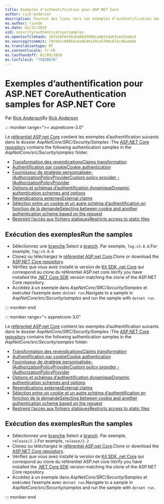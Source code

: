 ```yaml
---
title: Exemples d’authentification pour ASP.NET Core
author: rick-anderson
description: Fournit des liens vers les exemples d’authentification dans le référentiel ASP.NET Core.
ms.author: riande
ms.date: 01/31/2019
uid: security/authentication/samples
ms.openlocfilehash: 3d7e28f6e501bd8bd3908ca4b314a63cee52ebe3
ms.sourcegitcommit: 7dfe6cc8408ac6a4549c29ca57b0c67ec4baa8de
ms.translationtype: MT
ms.contentlocale: fr-FR
ms.lasthandoff: 01/09/2020
ms.locfileid: "75828670"
---
```

# <a name="authentication-samples-for-aspnet-core"></a><span data-ttu-id="c557a-103">Exemples d’authentification pour ASP.NET Core</span><span class="sxs-lookup"><span data-stu-id="c557a-103">Authentication samples for ASP.NET Core</span></span>

<span data-ttu-id="c557a-104">Par [Rick Anderson](https://twitter.com/RickAndMSFT)</span><span class="sxs-lookup"><span data-stu-id="c557a-104">By [Rick Anderson](https://twitter.com/RickAndMSFT)</span></span>

::: moniker range=">= aspnetcore-3.0"

<span data-ttu-id="c557a-105">Le [référentiel ASP.net Core](https://github.com/dotnet/AspNetCore) contient les exemples d’authentification suivants dans le dossier *AspNetCore/SRC/Security/Samples* :</span><span class="sxs-lookup"><span data-stu-id="c557a-105">The [ASP.NET Core repository](https://github.com/dotnet/AspNetCore) contains the following authentication samples in the *AspNetCore/src/Security/samples* folder:</span></span>

* [<span data-ttu-id="c557a-106">Transformation des revendications</span><span class="sxs-lookup"><span data-stu-id="c557a-106">Claims transformation</span></span>](https://github.com/dotnet/AspNetCore/tree/release/3.0/src/Security/samples/ClaimsTransformation)
* [<span data-ttu-id="c557a-107">Authentification par cookie</span><span class="sxs-lookup"><span data-stu-id="c557a-107">Cookie authentication</span></span>](https://github.com/dotnet/AspNetCore/tree/release/3.0/src/Security/samples/Cookies)
* [<span data-ttu-id="c557a-108">Fournisseur de stratégie personnalisée-IAuthorizationPolicyProvider</span><span class="sxs-lookup"><span data-stu-id="c557a-108">Custom policy provider - IAuthorizationPolicyProvider</span></span>](https://github.com/dotnet/AspNetCore/tree/release/3.0/src/Security/samples/CustomPolicyProvider)
* [<span data-ttu-id="c557a-109">Options et schémas d’authentification dynamique</span><span class="sxs-lookup"><span data-stu-id="c557a-109">Dynamic authentication schemes and options</span></span>](https://github.com/dotnet/AspNetCore/tree/release/3.0/src/Security/samples/DynamicSchemes)
* [<span data-ttu-id="c557a-110">Revendications externes</span><span class="sxs-lookup"><span data-stu-id="c557a-110">External claims</span></span>](https://github.com/dotnet/AspNetCore/tree/release/3.0/src/Security/samples/Identity.ExternalClaims)
* [<span data-ttu-id="c557a-111">Sélection entre un cookie et un autre schéma d’authentification en fonction de la demande</span><span class="sxs-lookup"><span data-stu-id="c557a-111">Selecting between cookie and another authentication scheme based on the request</span></span>](https://github.com/dotnet/AspNetCore/tree/release/3.0/src/Security/samples/PathSchemeSelection)
* [<span data-ttu-id="c557a-112">Restreint l’accès aux fichiers statiques</span><span class="sxs-lookup"><span data-stu-id="c557a-112">Restricts access to static files</span></span>](https://github.com/dotnet/AspNetCore/tree/release/3.0/src/Security/samples/StaticFilesAuth)

## <a name="run-the-samples"></a><span data-ttu-id="c557a-113">Exécution des exemples</span><span class="sxs-lookup"><span data-stu-id="c557a-113">Run the samples</span></span>

* <span data-ttu-id="c557a-114">Sélectionnez une [branche](https://github.com/dotnet/AspNetCore).</span><span class="sxs-lookup"><span data-stu-id="c557a-114">Select a [branch](https://github.com/dotnet/AspNetCore).</span></span> <span data-ttu-id="c557a-115">Par exemple, `Tag:v3.0.0`.</span><span class="sxs-lookup"><span data-stu-id="c557a-115">For example, `Tag:v3.0.0`</span></span>
* <span data-ttu-id="c557a-116">Clonez ou téléchargez le [référentiel ASP.net Core](https://github.com/dotnet/AspNetCore).</span><span class="sxs-lookup"><span data-stu-id="c557a-116">Clone or download the [ASP.NET Core repository](https://github.com/dotnet/AspNetCore).</span></span>
* <span data-ttu-id="c557a-117">Vérifiez que vous avez installé la version de [Kit SDK .net Core](https://www.microsoft.com/net/download/all) qui correspond au clone du référentiel ASP.net core.</span><span class="sxs-lookup"><span data-stu-id="c557a-117">Verify you have installed the [.NET Core SDK](https://www.microsoft.com/net/download/all) version matching the clone of the ASP.NET Core repository.</span></span>
* <span data-ttu-id="c557a-118">Accédez à un exemple dans *AspNetCore/SRC/Security/Samples* et exécutez l’exemple avec `dotnet run`.</span><span class="sxs-lookup"><span data-stu-id="c557a-118">Navigate to a sample in *AspNetCore/src/Security/samples* and run the sample with `dotnet run`.</span></span>

::: moniker-end

::: moniker range="< aspnetcore-3.0"

<span data-ttu-id="c557a-119">Le [référentiel ASP.net Core](https://github.com/dotnet/AspNetCore) contient les exemples d’authentification suivants dans le dossier *AspNetCore/SRC/Security/Samples* :</span><span class="sxs-lookup"><span data-stu-id="c557a-119">The [ASP.NET Core repository](https://github.com/dotnet/AspNetCore) contains the following authentication samples in the *AspNetCore/src/Security/samples* folder:</span></span>

* [<span data-ttu-id="c557a-120">Transformation des revendications</span><span class="sxs-lookup"><span data-stu-id="c557a-120">Claims transformation</span></span>](https://github.com/dotnet/AspNetCore/tree/release/2.2/src/Security/samples/ClaimsTransformation)
* [<span data-ttu-id="c557a-121">Authentification par cookie</span><span class="sxs-lookup"><span data-stu-id="c557a-121">Cookie authentication</span></span>](https://github.com/dotnet/AspNetCore/tree/release/2.2/src/Security/samples/Cookies)
* [<span data-ttu-id="c557a-122">Fournisseur de stratégie personnalisée-IAuthorizationPolicyProvider</span><span class="sxs-lookup"><span data-stu-id="c557a-122">Custom policy provider - IAuthorizationPolicyProvider</span></span>](https://github.com/dotnet/AspNetCore/tree/release/2.2/src/Security/samples/CustomPolicyProvider)
* [<span data-ttu-id="c557a-123">Options et schémas d’authentification dynamique</span><span class="sxs-lookup"><span data-stu-id="c557a-123">Dynamic authentication schemes and options</span></span>](https://github.com/dotnet/AspNetCore/tree/release/2.2/src/Security/samples/DynamicSchemes)
* [<span data-ttu-id="c557a-124">Revendications externes</span><span class="sxs-lookup"><span data-stu-id="c557a-124">External claims</span></span>](https://github.com/dotnet/AspNetCore/tree/release/2.2/src/Security/samples/Identity.ExternalClaims)
* [<span data-ttu-id="c557a-125">Sélection entre un cookie et un autre schéma d’authentification en fonction de la demande</span><span class="sxs-lookup"><span data-stu-id="c557a-125">Selecting between cookie and another authentication scheme based on the request</span></span>](https://github.com/dotnet/AspNetCore/tree/release/2.2/src/Security/samples/PathSchemeSelection)
* [<span data-ttu-id="c557a-126">Restreint l’accès aux fichiers statiques</span><span class="sxs-lookup"><span data-stu-id="c557a-126">Restricts access to static files</span></span>](https://github.com/dotnet/AspNetCore/tree/release/2.2/src/Security/samples/StaticFilesAuth)

## <a name="run-the-samples"></a><span data-ttu-id="c557a-127">Exécution des exemples</span><span class="sxs-lookup"><span data-stu-id="c557a-127">Run the samples</span></span>

* <span data-ttu-id="c557a-128">Sélectionnez une [branche](https://github.com/dotnet/AspNetCore).</span><span class="sxs-lookup"><span data-stu-id="c557a-128">Select a [branch](https://github.com/dotnet/AspNetCore).</span></span> <span data-ttu-id="c557a-129">Par exemple, `release/2.2`.</span><span class="sxs-lookup"><span data-stu-id="c557a-129">For example, `release/2.2`</span></span>
* <span data-ttu-id="c557a-130">Clonez ou téléchargez le [référentiel ASP.net Core](https://github.com/dotnet/AspNetCore).</span><span class="sxs-lookup"><span data-stu-id="c557a-130">Clone or download the [ASP.NET Core repository](https://github.com/dotnet/AspNetCore).</span></span>
* <span data-ttu-id="c557a-131">Vérifiez que vous avez installé la version de [Kit SDK .net Core](https://www.microsoft.com/net/download/all) qui correspond au clone du référentiel ASP.net core.</span><span class="sxs-lookup"><span data-stu-id="c557a-131">Verify you have installed the [.NET Core SDK](https://www.microsoft.com/net/download/all) version matching the clone of the ASP.NET Core repository.</span></span>
* <span data-ttu-id="c557a-132">Accédez à un exemple dans *AspNetCore/SRC/Security/Samples* et exécutez l’exemple avec `dotnet run`.</span><span class="sxs-lookup"><span data-stu-id="c557a-132">Navigate to a sample in *AspNetCore/src/Security/samples* and run the sample with `dotnet run`.</span></span>

::: moniker-end
